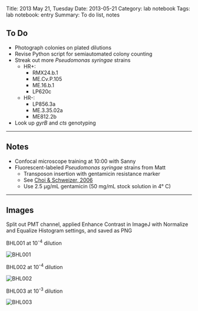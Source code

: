 Title: 2013 May 21, Tuesday
Date: 2013-05-21
Category: lab notebook
Tags: lab notebook: entry
Summary: To do list, notes

## To Do ##

- Photograph colonies on plated dilutions
- Revise Python script for semiautomated colony counting
- Streak out more _Pseudomonas syringae_ strains
    - HR+:
        - RMX24.b.1
        - ME.Cv.P.105
        - ME.16.b.1
        - LP620c
    - HR-:
        - LP856.3a
        - ME.3.35.02a
        - ME812.2b
- Look up _gyrB_ and _cts_ genotyping

***

## Notes ##

- Confocal microscope training at 10:00 with Sanny
- Fluorescent-labeled _Pseudomonas syringae_ strains from Matt
	- Transposon insertion with gentamicin resistance marker
	- See [Choi & Schweizer, 2006](http://dx.doi.org/10.1038/nprot.2006.24
	  "Choi & Schweizer, 2006")
	- Use 2.5 &micro;g/mL gentamicin (50 mg/mL stock solution in 4&deg; C)

***

## Images ##

Split out PMT channel, applied Enhance Contrast in ImageJ with Normalize and
Equalize Histogram settings, and saved as PNG

BHL001 at 10<sup>-4</sup> dilution

![BHL001](http://hanalee.info/static/images/20130521/BHL001_10e-4.png "BHL001")

BHL002 at 10<sup>-4</sup> dilution

![BHL002](http://hanalee.info/static/images/20130521/BHL002_10e-4.png "BHL002")

BHL003 at 10<sup>-3</sup> dilution

![BHL003](http://hanalee.info/static/images/20130521/BHL003_10e-3.png "BHL003")

